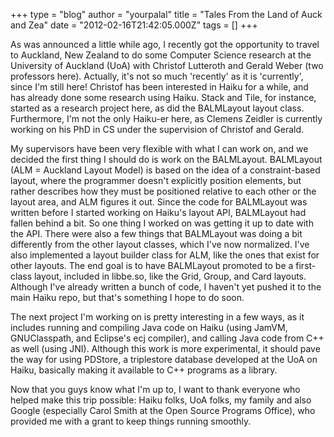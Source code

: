 +++
type = "blog"
author = "yourpalal"
title = "Tales From the Land of Auck and Zea"
date = "2012-02-16T21:42:05.000Z"
tags = []
+++

As was announced a little while ago, I recently got the opportunity to travel to Auckland, New Zealand to do some Computer Science research at the University of Auckland (UoA) with Christof Lutteroth and Gerald Weber (two professors here). Actually, it's not so much 'recently' as it is 'currently', since I'm still here! Christof has been interested in Haiku for a while, and has already done some research using Haiku. Stack and Tile, for instance, started as a research project here, as did the BALMLayout layout class. Furthermore, I'm not the only Haiku-er here, as Clemens Zeidler is currently working on his PhD in CS under the supervision of Christof and Gerald.

My supervisors have been very flexible with what I can work on, and we decided the first thing I should do is work on the BALMLayout. BALMLayout (ALM = Auckland Layout Model) is based on the idea of a constraint-based layout, where the programmer doesn't explicitly position elements, but rather describes how they must be positioned relative to each other or the layout area, and ALM figures it out. Since the code for BALMLayout was written before I started working on Haiku's layout API, BALMLayout had fallen behind a bit. So one thing I worked on was getting it up to date with the API. There were also a few things that BALMLayout was doing a bit differently from the other layout classes, which I've now normalized. I've also implemented a layout builder class for ALM, like the ones that exist for other layouts. The end goal is to have BALMLayout promoted to be a first-class layout, included in libbe.so, like the Grid, Group, and Card layouts. Although I've already written a bunch of code, I haven't yet pushed it to the main Haiku repo, but that's something I hope to do soon.

The next project I'm working on is pretty interesting in a few ways, as it includes running and compiling Java code on Haiku (using JamVM, GNUClasspath, and Eclipse's ecj compiler), and calling Java code from C++ as well (using JNI). Although this work is more experimental, it should pave the way for using  PDStore, a triplestore database developed at the UoA on Haiku, basically making it available to C++ programs as a library.

Now that you guys know what I'm up to, I want to thank everyone who helped make this trip possible: Haiku folks, UoA folks, my family and also Google (especially Carol Smith at the Open Source Programs Office), who provided me with a grant to keep things running smoothly.